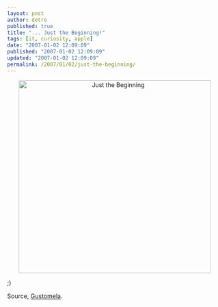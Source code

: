 ```yaml
---
layout: post
author: detro
published: true
title: "... Just the Beginning!"
tags: [it, curiosity, apple]
date: "2007-01-02 12:09:09"
published: "2007-01-02 12:09:09"
updated: "2007-01-02 12:09:09"
permalink: /2007/01/02/just-the-beginning/
---
```


<div align="center"><a href="http://images.apple.com/home/2007/images/welcome2007_20070101.jpg"><img src="http://images.apple.com/home/2007/images/welcome2007_20070101.jpg" alt="Just the Beginning" width="450" /></a></div>

;)

Source, <a href="http://gustomela.blogsome.com/2007/01/02/the-first-30-years-were-just-the-beginning/">Gustomela</a>.

